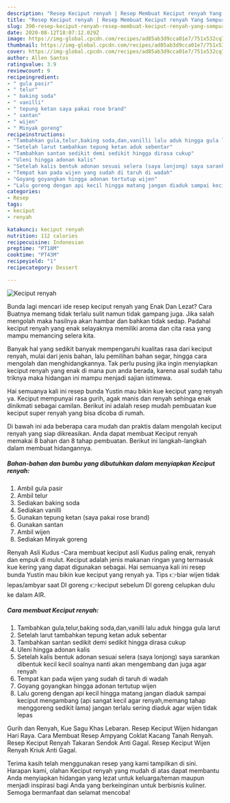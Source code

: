 ```yaml
---
description: "Resep Keciput renyah | Resep Membuat Keciput renyah Yang Sempurna"
title: "Resep Keciput renyah | Resep Membuat Keciput renyah Yang Sempurna"
slug: 390-resep-keciput-renyah-resep-membuat-keciput-renyah-yang-sempurna
date: 2020-08-12T18:07:12.029Z
image: https://img-global.cpcdn.com/recipes/ad85ab3d9cca01e7/751x532cq70/keciput-renyah-foto-resep-utama.jpg
thumbnail: https://img-global.cpcdn.com/recipes/ad85ab3d9cca01e7/751x532cq70/keciput-renyah-foto-resep-utama.jpg
cover: https://img-global.cpcdn.com/recipes/ad85ab3d9cca01e7/751x532cq70/keciput-renyah-foto-resep-utama.jpg
author: Allen Santos
ratingvalue: 3.9
reviewcount: 9
recipeingredient:
- " gula pasir"
- " telur"
- " baking soda"
- " vanilli"
- " tepung ketan saya pakai rose brand"
- " santan"
- " wijen"
- " Minyak goreng"
recipeinstructions:
- "Tambahkan gula,telur,baking soda,dan,vanilli lalu aduk hingga gula larut"
- "Setelah larut tambahkan tepung ketan aduk sebentar"
- "Tambahkan santan sedikit demi sedikit hingga dirasa cukup"
- "Uleni hingga adonan kalis"
- "Setelah kalis bentuk adonan sesuai selera (saya lonjong) saya sarankan dibentuk kecil kecil soalnya nanti akan mengembang dan juga agar renyah"
- "Tempat kan pada wijen yang sudah di taruh di wadah"
- "Goyang goyangkan hingga adonan tertutup wijen"
- "Lalu goreng dengan api kecil hingga matang jangan diaduk sampai keciput mengambang (api sangat kecil agar renyah,memang tahap menggoreng sedikit lama) jangan terlalu sering diaduk agar wijen tidak lepas"
categories:
- Resep
tags:
- keciput
- renyah

katakunci: keciput renyah 
nutrition: 112 calories
recipecuisine: Indonesian
preptime: "PT18M"
cooktime: "PT43M"
recipeyield: "1"
recipecategory: Dessert

---
```



![Keciput renyah](https://img-global.cpcdn.com/recipes/ad85ab3d9cca01e7/751x532cq70/keciput-renyah-foto-resep-utama.jpg)

Bunda lagi mencari ide resep keciput renyah yang Enak Dan Lezat? Cara Buatnya memang tidak terlalu sulit namun tidak gampang juga. Jika salah mengolah maka hasilnya akan hambar dan bahkan tidak sedap. Padahal keciput renyah yang enak selayaknya memiliki aroma dan cita rasa yang mampu memancing selera kita.

Banyak hal yang sedikit banyak mempengaruhi kualitas rasa dari keciput renyah, mulai dari jenis bahan, lalu pemilihan bahan segar, hingga cara mengolah dan menghidangkannya. Tak perlu pusing jika ingin menyiapkan keciput renyah yang enak di mana pun anda berada, karena asal sudah tahu triknya maka hidangan ini mampu menjadi sajian istimewa.

Hai semuanya kali ini resep bunda Yustin mau bikin kue keciput yang renyah ya. Keciput mempunyai rasa gurih, agak manis dan renyah sehinga enak dinikmati sebagai camilan. Berikut ini adalah resep mudah pembuatan kue keciput super renyah yang bisa dicoba di rumah.


Di bawah ini ada beberapa cara mudah dan praktis dalam mengolah keciput renyah yang siap dikreasikan. Anda dapat membuat Keciput renyah memakai 8 bahan dan 8 tahap pembuatan. Berikut ini langkah-langkah dalam membuat hidangannya.

<!--inarticleads1-->

##### Bahan-bahan dan bumbu yang dibutuhkan dalam menyiapkan Keciput renyah:

1. Ambil  gula pasir
1. Ambil  telur
1. Sediakan  baking soda
1. Sediakan  vanilli
1. Gunakan  tepung ketan (saya pakai rose brand)
1. Gunakan  santan
1. Ambil  wijen
1. Sediakan  Minyak goreng


Renyah Asli Kudus -Cara membuat keciput asli Kudus paling enak, renyah dan empuk di mulut. Keciput adalah jenis makanan ringan yang termasuk kue kering yang dapat digunakan sebagai. Hai semuanya kali ini resep bunda Yustin mau bikin kue keciput yang renyah ya. Tips 👉biar wijen tidak lepas/ambyar saat DI goreng 👉keciput sebelum DI goreng celupkan dulu ke dalam AIR. 

<!--inarticleads2-->

##### Cara membuat Keciput renyah:

1. Tambahkan gula,telur,baking soda,dan,vanilli lalu aduk hingga gula larut
1. Setelah larut tambahkan tepung ketan aduk sebentar
1. Tambahkan santan sedikit demi sedikit hingga dirasa cukup
1. Uleni hingga adonan kalis
1. Setelah kalis bentuk adonan sesuai selera (saya lonjong) saya sarankan dibentuk kecil kecil soalnya nanti akan mengembang dan juga agar renyah
1. Tempat kan pada wijen yang sudah di taruh di wadah
1. Goyang goyangkan hingga adonan tertutup wijen
1. Lalu goreng dengan api kecil hingga matang jangan diaduk sampai keciput mengambang (api sangat kecil agar renyah,memang tahap menggoreng sedikit lama) jangan terlalu sering diaduk agar wijen tidak lepas


Gurih dan Renyah, Kue Sagu Khas Lebaran. Resep Keciput Wijen hidangan Hari Raya. Cara Membuat Resep Ampyang Coklat Kacang Tanah Renyah. Resep Keciput Renyah Takaran Sendok Anti Gagal. Resep Keciput Wijen Renyah Kriuk Anti Gagal. 

Terima kasih telah menggunakan resep yang kami tampilkan di sini. Harapan kami, olahan Keciput renyah yang mudah di atas dapat membantu Anda menyiapkan hidangan yang lezat untuk keluarga/teman maupun menjadi inspirasi bagi Anda yang berkeinginan untuk berbisnis kuliner. Semoga bermanfaat dan selamat mencoba!

